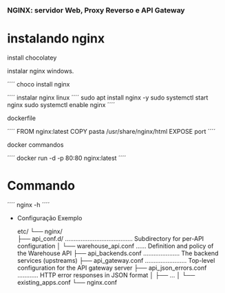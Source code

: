 
<h3> NGINX: servidor Web, Proxy Reverso e API Gateway </h3>  </p>

# instalando nginx

install chocolatey </p>
instalar nginx windows.</p>
´´´´
choco install nginx</p>
´´´´
instalar nginx linux
´´´´
sudo apt install nginx -y
sudo systemctl start nginx 
sudo systemctl enable nginx
´´´´

dockerfile</p>
´´´´
FROM nginx:latest
COPY pasta /usr/share/nginx/html
EXPOSE port
´´´´

docker commandos </p>
´´´´
docker run -d -p 80:80 nginx:latest
´´´´

# Commando

´´´´
nginx -h
´´´´

- Configuração Exemplo</p>
etc/ 
└── nginx/  
    ├── api_conf.d/ ………………………………… Subdirectory for per-API configuration 
    │   └── warehouse_api.conf …… Definition and policy of the Warehouse API 
    ├── api_backends.conf ………………… The backend services (upstreams) 
    ├── api_gateway.conf …………………… Top-level configuration for the API gateway server
    ├── api_json_errors.conf ………… HTTP error responses in JSON format
    │   ├── ... 
    │   └── existing_apps.conf
    └── nginx.conf 